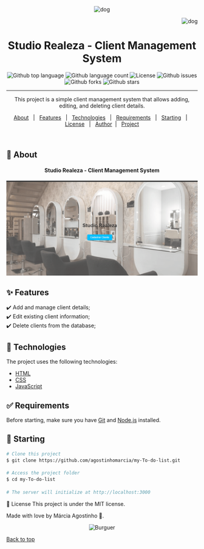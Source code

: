<p align="center">
   <img src="https://media.giphy.com/media/UGkl6g0NC3vV492RVM/giphy.gif" alt="dog" width="250"/>
</p>

<p align="right">
   <img src="https://media.giphy.com/media/IJrnbbAvUL9DsqZGaf/giphy.gif" alt="dog" width="150"/>
</p>

<h1 align="center">Studio Realeza - Client Management System</h1>

<p align="center">
  <img alt="Github top language" src="https://img.shields.io/github/languages/top/agostinhomarcia/my-To-do-list?color=003366">
  <img alt="Github language count" src="https://img.shields.io/github/languages/count/agostinhomarcia/my-To-do-list?color=003366">
  <img alt="License" src="https://img.shields.io/github/license/agostinhomarcia/my-To-do-list?color=003366">
  <img alt="Github issues" src="https://img.shields.io/github/issues/agostinhomarcia/my-To-do-list?color=003366" />
  <img alt="Github forks" src="https://img.shields.io/github/forks/agostinhomarcia/my-To-do-list?color=003366" />
  <img alt="Github stars" src="https://img.shields.io/github/stars/agostinhomarcia/my-To-do-list?color=003366" /> 
</p>
<hr>

<p align="center">This project is a simple client management system that allows adding, editing, and deleting client details.</p>

<p align="center">
  <a href="#dart-about">About</a> &#xa0; | &#xa0; 
  <a href="#sparkles-features">Features</a> &#xa0; | &#xa0;
  <a href="#rocket-technologies">Technologies</a> &#xa0; | &#xa0;
  <a href="#white_check_mark-requirements">Requirements</a> &#xa0; | &#xa0;
  <a href="#checkered_flag-starting">Starting</a> &#xa0; | &#xa0;
  <a href="#memo-license">License</a> &#xa0; | &#xa0;
  <a href="https://github.com/agostinhomarcia" target="_blank">Author</a>&#xa0; | &#xa0
  <a href="#" target="_blank" rel="noopener noreferrer">Project</a>
</p>

<br>

## :dart: About

<h4 align="center">Studio Realeza - Client Management System</h4>

<p align="center">
   <img src="src/assets/salao.gif" alt="dog" width="650"/>
</p>

## :sparkles: Features

:heavy_check_mark: Add and manage client details;\
:heavy_check_mark: Edit existing client information;\
:heavy_check_mark: Delete clients from the database;

## :rocket: Technologies

The project uses the following technologies:

- [HTML](https://developer.mozilla.org/pt-BR/docs/Web/HTML/Element/html/)
- [CSS](https://developer.mozilla.org/pt-BR/docs/Web/CSS)
- [JavaScript](https://developer.mozilla.org/pt-BR/docs/Web/JavaScript)

## :white_check_mark: Requirements

Before starting, make sure you have [Git](https://git-scm.com) and [Node.js](https://nodejs.org/en/) installed.

## :checkered_flag: Starting

```bash
# Clone this project
$ git clone https://github.com/agostinhomarcia/my-To-do-list.git

# Access the project folder
$ cd my-To-do-list

# The server will initialize at http://localhost:3000


```

:memo: License
This project is under the MIT license.

Made with love by Márcia Agostinho 🚀.

<p align="center">
  <img src="https://media.giphy.com/media/Z9i1ymSaCi0kFqPOBO/giphy.gif" alt="Burguer" width="250"/>
</p>

<a href="#top">Back to top </a>

